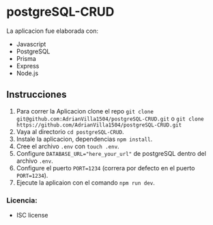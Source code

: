 # postgreSQL-CRUD

La aplicacion fue elaborada con:

- Javascript
- PostgreSQL
- Prisma
- Express
- Node.js

## Instrucciones

1. Para correr la Aplicacion clone el repo ``` git clone git@github.com:AdrianVilla1504/postgreSQL-CRUD.git ``` o ``` git clone https://github.com/AdrianVilla1504/postgreSQL-CRUD.git ```
2. Vaya al directorio ``` cd postgreSQL-CRUD ```.
3. Instale la aplicacion, dependencias ``` npm install ```.
4. Cree el archivo ``` .env ``` con ``` touch .env ```.
5. Configure ``` DATABASE_URL="here_your_url" ``` de postgreSQL dentro del archivo ``` .env ```.
6. Configure el puerto ``` PORT=1234 ``` (correra por defecto en el puerto ``` PORT=1234 ```).
7. Ejecute la aplicaion con el comando ``` npm run dev ```.


### Licencia:

- ISC license
